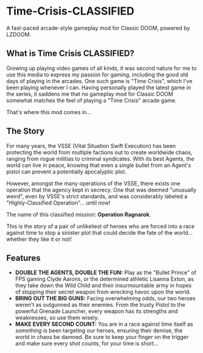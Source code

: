 # Time-Crisis-CLASSIFIED
A fast-paced arcade-style gameplay mod for Classic DOOM, powered by LZDOOM.
## What is Time Crisis CLASSIFIED?
Growing up playing video games of all kinds, it was second nature for me to use this media to express my passion for gaming, including the good old days of playing in the arcades. One such game is "Time Crisis", which I've been playing whenever I can. Having personally played the latest game in the series, it saddens me that no gameplay mod for Classic DOOM somewhat matches the feel of playing a "Time Crisis" arcade game.

That's where this mod comes in...
## The Story
For many years, the VSSE (Vital Situation Swift Execution) has been protecting the world from multiple factions out to create worldwide chaos, ranging from rogue militias to criminal syndicates. With its best Agents, the world can live in peace, knowing that even a single bullet from an Agent's pistol can prevent a potentially apocalyptic plot.

However, amongst the many operations of the VSSE, there exists one operation that the agency kept in secrecy. One that was deemed "unusually weird", even by VSSE's strict standards, and was considerably labeled a "Highly-Classified Operation"... until now!

The name of this classified mission: **Operation Ragnarok**.

This is the story of a pair of unlikeliest of heroes who are forced into a race against time to stop a sinister plot that could decide the fate of the world... whether they like it or not!
## Features
* **DOUBLE THE AGENTS, DOUBLE THE FUN:** Play as the "Bullet Prince" of FPS gaming Clyde Aarons, or the determined athletic Lisanna Exton, as they take down the Wild Child and their insurmountable army in hopes of stopping their secret weapon from wrecking havoc upon the world.
* **BRING OUT THE BIG GUNS:** Facing overwhelming odds, our two heroes weren't as outgunned as their enemies. From the trusty Pistol to the powerful Grenade Launcher, every weapon has its strengths and weaknesses, so use them wisely.
* **MAKE EVERY SECOND COUNT:** You are in a race against time itself as _something_ is been targeting our heroes, ensuring their demise, the world in chaos be damned. Be sure to keep your finger on the trigger and make sure every shot counts, for your time is short...
